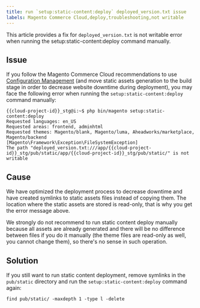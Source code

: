 ```yaml
---
title: run `setup:static-content:deploy` deployed_version.txt issue
labels: Magento Commerce Cloud,deploy,troubleshooting,not writable
---
```


This article provides a fix for `` deployed_version.txt `` is not writable error when running the setup:static-content:deploy command manually.

## Issue

If you follow the Magento Commerce Cloud recommendations to use [Configuration Management](https://support.magento.com/hc/en-us/articles/115003169574) (and move static assets generation to the build stage in order to decrease website downtime during deployment), you may face the following error when running the `` setup:static-content:deploy `` command manually:

<pre><code class="language-clike">{{cloud-project-id}}_stg@i:~$ php bin/magento setup:static-content:deploy
Requested languages: en_US
Requested areas: frontend, adminhtml
Requested themes: Magento/blank, Magento/luma, Aheadworks/marketplace, Magento/backend
[Magento\Framework\Exception\FileSystemException]
The path "deployed_version.txt:///app/{{cloud-project-id}}_stg/pub/static/app/{{cloud-project-id}}_stg/pub/static/" is not writable </code></pre>

## Cause

We have optimized the deployment process to decrease downtime and have created symlinks to static assets files instead of copying them. The location where the static assets are stored is read-only, that is why you get the error message above.

We strongly do not recommend to run static content deploy manually because all assets are already generated and there will be no difference between files if you do it manually (the theme files are read-only as well, you cannot change them), so there's no sense in such operation.

## Solution

If you still want to run static content deployment, remove symlinks in the `` pub/static `` directory and run the `` setup:static-content:deploy `` command again:

<pre><code class="language-clike">find pub/static/ -maxdepth 1 -type l -delete</code></pre>